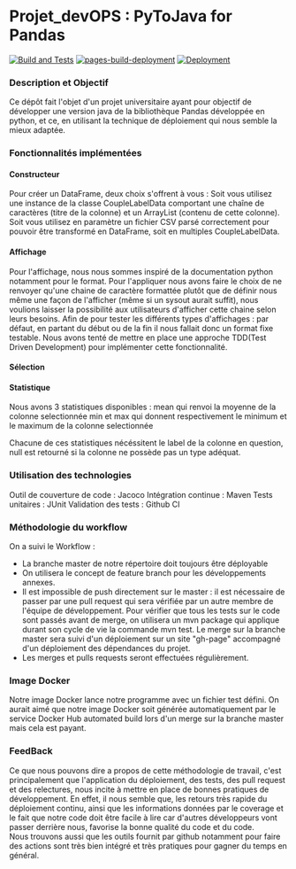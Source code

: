 # Projet_devOPS : PyToJava for Pandas

[![Build and Tests](https://github.com/Vandersa-hub/projet_devops/actions/workflows/maven.yml/badge.svg?branch=master)](https://github.com/Vandersa-hub/projet_devops/actions/workflows/maven.yml)
[![pages-build-deployment](https://github.com/Vandersa-hub/projet_devops/actions/workflows/pages/pages-build-deployment/badge.svg?branch=gh-pages)](https://github.com/Vandersa-hub/projet_devops/actions/workflows/pages/pages-build-deployment)
[![Deployment](https://github.com/Vandersa-hub/projet_devops/actions/workflows/deployment.yml/badge.svg?branch=master)](https://github.com/Vandersa-hub/projet_devops/actions/workflows/deployment.yml)

### Description et Objectif

Ce dépôt fait l'objet d'un projet universitaire ayant pour objectif de développer une version java de la bibliothèque Pandas développée en python, et ce, en utilisant la technique de déploiement qui nous semble la mieux adaptée.

### Fonctionnalités implémentées

#### Constructeur

Pour créer un DataFrame, deux choix s'offrent à vous :
Soit vous utilisez une instance de la classe CoupleLabelData comportant une chaîne de caractères (titre de la colonne) et un ArrayList (contenu de cette colonne).
Soit vous utilisez en paramètre un fichier CSV parsé correctement pour pouvoir être transformé en DataFrame, soit en multiples CoupleLabelData.


#### Affichage

Pour l'affichage, nous nous sommes inspiré de la documentation python notamment pour le format. 
Pour l'appliquer nous avons faire le choix de ne renvoyer qu'une chaine de caractère formattée plutôt que de définir nous même une façon de l'afficher (même si un sysout aurait suffit), nous voulions laisser la possibilité aux utilisateurs d'afficher cette chaine selon leurs besoins.
Afin de pour tester les différents types d'affichages : par défaut, en partant du début ou de la fin il nous fallait donc un format fixe testable.
Nous avons tenté de mettre en place une approche TDD(Test Driven Development) pour implémenter cette fonctionnalité.

#### Sélection


#### Statistique

Nous avons 3 statistiques disponibles :
mean qui renvoi la moyenne de la colonne selectionnée
min et max qui donnent respectivement le minimum et le maximum de la colonne selectionnée

Chacune de ces statistiques nécéssitent le label de la colonne en question, null est retourné si la colonne ne possède pas un type adéquat.


### Utilisation des technologies

Outil de couverture de code : Jacoco
Intégration continue : Maven
Tests unitaires : JUnit
Validation des tests : Github CI

### Méthodologie du workflow
On a suivi le Workflow :
- La branche master de notre répertoire doit toujours être déployable
- On utilisera le concept de feature branch pour les développements annexes.
- Il est impossible de push directement sur le master : il est nécessaire de passer par une pull request qui sera vérifiée par un autre membre de l'équipe de développement. Pour vérifier que tous les tests sur le code sont passés avant de merge, on utilisera un mvn package qui applique durant son cycle de vie la commande mvn test. Le merge sur la branche master sera suivi d'un déploiement sur un site "gh-page" accompagné d'un déploiement des dépendances du projet.
- Les merges et pulls requests seront effectuées régulièrement.

### Image Docker
Notre image Docker lance notre programme avec un fichier test défini. On aurait aimé que notre image Docker soit générée automatiquement par le service Docker Hub automated build  lors d'un merge sur la branche master mais cela est payant.

### FeedBack
Ce que nous pouvons dire a propos de cette méthodologie de travail, c'est principalement que l'application du déploiement, des tests, des pull request et des relectures,
nous incite à mettre en place de bonnes pratiques de développement. En effet, il nous semble que, les retours très rapide du déploiement continu, ainsi que les informations données par le coverage et le fait que notre code doit être facile à lire car d'autres développeurs vont passer derrière nous, favorise la bonne qualité du code et du code.  
Nous trouvons aussi que les outils fournit par github notamment pour faire des actions sont très bien intégré et très pratiques pour gagner du temps en général.